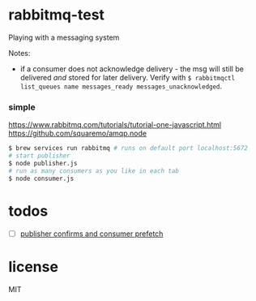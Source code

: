 # rabbitmq-test
Playing with a messaging system

Notes:
- if a consumer does not acknowledge delivery - the msg will still be delivered *and* stored for later delivery. Verify with `$ rabbitmqctl list_queues name messages_ready messages_unacknowledged`.

### simple
https://www.rabbitmq.com/tutorials/tutorial-one-javascript.html
https://github.com/squaremo/amqp.node
```bash
$ brew services run rabbitmq # runs on default port localhost:5672
# start publisher
$ node publisher.js
# run as many consumers as you like in each tab
$ node consumer.js
```

# todos
- [ ] [publisher confirms and consumer prefetch](https://www.rabbitmq.com/confirms.html)

# license
MIT
